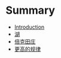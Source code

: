 # Summary

* [Introduction](README.md)
* [湖](docs/湖.md)
* [倍克田庄](docs/倍克田庄.md)
* [更高的规律](docs/更高的规律.md)


